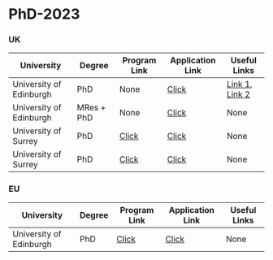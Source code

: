 # PhD-2023

### UK

| University | Degree | Program Link  | Application Link | Useful Links |
|  ----  |  ----  | ----  | ---- | ---- |
| University of Edinburgh | PhD | None | [Click](https://www.ed.ac.uk/studying/postgraduate/degrees/index.php?r=site/view&edition=2023&id=495) | [Link 1](https://www.ed.ac.uk/informatics/postgraduate/apply), [Link 2](https://www.ed.ac.uk/informatics/postgraduate/apply/planning-submission-pgr-application)|
| University of Edinburgh | MRes + PhD | None | [Click](https://www.ed.ac.uk/studying/postgraduate/degrees/index.php?r=site/view&edition=2023&id=981) | None |
| University of Surrey | PhD | [Click](https://www.findaphd.com/phds/project/classifying-and-localising-future-cancerous-lesions-from-medical-image-data-using-longitudinal-data/?p150711) | [Click](https://www.surrey.ac.uk/postgraduate/vision-speech-and-signal-processing-phd) | None |
| University of Surrey | PhD | [Click](https://www.findaphd.com/phds/project/the-detection-and-correction-of-issues-in-datasets-containing-a-retrospective-collection-of-medical-image-data/?p150713) | [Click](https://www.surrey.ac.uk/postgraduate/vision-speech-and-signal-processing-phd) | None |

### EU

| University | Degree | Program Link  | Application Link | Useful Links |
|  ----  |  ----  | ----  | ---- | ---- |
| University of Edinburgh | PhD | [Click](https://www.diagnijmegen.nl/vacancies/general_vacancy/) | [Click](https://www.radboudumc.nl/en/vacancies/126341-phd-candidate-artificial-intelligence-in-healthcare) | None |
